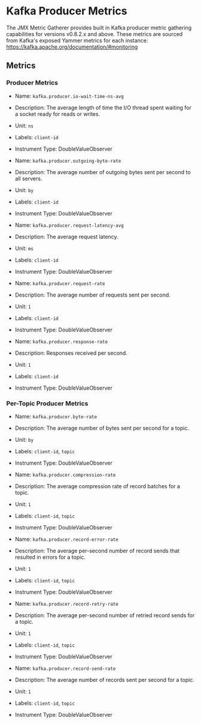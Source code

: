 # Kafka Producer Metrics

The JMX Metric Gatherer provides built in Kafka producer metric gathering capabilities for versions v0.8.2.x and above.
These metrics are sourced from Kafka's exposed Yammer metrics for each instance: https://kafka.apache.org/documentation/#monitoring

## Metrics

### Producer Metrics

* Name: `kafka.producer.io-wait-time-ns-avg`
* Description: The average length of time the I/O thread spent waiting for a socket ready for reads or writes.
* Unit: `ns`
* Labels: `client-id`
* Instrument Type: DoubleValueObserver

* Name: `kafka.producer.outgoing-byte-rate`
* Description: The average number of outgoing bytes sent per second to all servers.
* Unit: `by`
* Labels: `client-id`
* Instrument Type: DoubleValueObserver

* Name: `kafka.producer.request-latency-avg`
* Description: The average request latency.
* Unit: `ms`
* Labels: `client-id`
* Instrument Type: DoubleValueObserver

* Name: `kafka.producer.request-rate`
* Description: The average number of requests sent per second.
* Unit: `1`
* Labels: `client-id`
* Instrument Type: DoubleValueObserver

* Name: `kafka.producer.response-rate`
* Description: Responses received per second.
* Unit: `1`
* Labels: `client-id`
* Instrument Type: DoubleValueObserver

### Per-Topic Producer Metrics

* Name: `kafka.producer.byte-rate`
* Description: The average number of bytes sent per second for a topic.
* Unit: `by`
* Labels: `client-id`, `topic`
* Instrument Type: DoubleValueObserver

* Name: `kafka.producer.compression-rate`
* Description: The average compression rate of record batches for a topic.
* Unit: `1`
* Labels: `client-id`, `topic`
* Instrument Type: DoubleValueObserver

* Name: `kafka.producer.record-error-rate`
* Description: The average per-second number of record sends that resulted in errors for a topic.
* Unit: `1`
* Labels: `client-id`, `topic`
* Instrument Type: DoubleValueObserver

* Name: `kafka.producer.record-retry-rate`
* Description: The average per-second number of retried record sends for a topic.
* Unit: `1`
* Labels: `client-id`, `topic`
* Instrument Type: DoubleValueObserver

* Name: `kafka.producer.record-send-rate`
* Description: The average number of records sent per second for a topic.
* Unit: `1`
* Labels: `client-id`, `topic`
* Instrument Type: DoubleValueObserver
